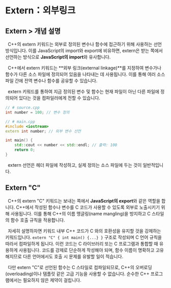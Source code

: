 # Extern：외부링크

## Extern > 개념 설명

&nbsp; C++의 extern 키워드는 외부로 정의된 변수나 함수에 접근하기 위해 사용하는 선언 방식입니다. 이를 JavaScript의 import와 export에 비유하면, extern은 받는 쪽에서 선언하는 방식으로 **JavaScript의 import**와 유사합니다.

&nbsp; C++에서 extern 키워드는 **외부 링크(external linkage)**를 지정하여 변수가나 함수가 다른 소스 파일에 정의되어 있음을 나타내는 데 사용됩니다. 이를 통해 여러 소스 파일 간에 전역 변수나 함수를 공유할 수 있습니다.

&nbsp; extern 키워드를 통하여 지금 정의된 변수 및 함수는 현재 파일이 아닌 다른 파일에 정의되어 있다는 것을 컴파일러에게 전할 수 있습니다.

```cpp
// # source.cpp
int number = 100; // 변수 정의
```

```cpp
// # main.cpp
#include <iostream>
extern int number; // 외부 변수 선언

int main() {
    std::cout << number << std::endl; // 출력: 100
    return 0;
}
```

&nbsp; extern 선언은 헤더 파일에 작성하고, 실제 정의는 소스 파일에 두는 것이 일반적입니다.

## Extern "C"

&nbsp; C++의 extern "C" 키워드는 보내는 쪽에서 **JavaScript의 export**와 같은 역할을 합니다. C++에서 작성된 함수나 변수를 C 코드가 사용할 수 있도록 외부로 노출시키기 위해 사용됩니다. 이를 통해 C++의 이름 맹글링(name mangling)을 방지하고 C 스타일의 함수 호출 규칙을 적용합니다.

&nbsp; 자세히 설명하자면 키워드 내부 C++ 코드가 C 와의 호환성을 유지할 것을 강제하는 키워드입니다. `extern "C" { int main() {...} }` 구조로 작성되며 C 언어 규칙을 따라서 컴파일하게 됩니다. 이런 코드는 C 라이브러리 또는 C 프로그램과 통합할 때 유용하게 사용됩니다. 코드를 강제로 단순하게 작성해야 되며, 함수 이름이 명확하고 고유해지므로 다른 언어에서도 호출 시 문제를 유발할 일이 적습니다.

&nbsp; 다만 extern "C"로 선언된 함수는 C 스타일로 컴파일되므로, C++의 오버로딩(overloading)이나 템플릿 같은 고급 기능을 사용할 수 없습니다. 순수한 C++ 프로그램에서는 필요하지 않은 제약이 걸립니다.
